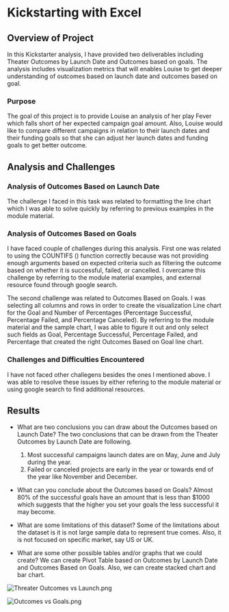 # Kickstarting with Excel

## Overview of Project
In this Kickstarter analysis, I have provided two deliverables including Theater Outcomes by Launch Date and Outcomes based on goals. The analysis includes visualization metrics that will enables Louise to get deeper understanding of outcomes based on launch date and outcomes based on goal. 

### Purpose
The goal of this project is to provide Louise an analysis of her play Fever which falls short of her expected campaign goal amount. Also, Louise would like to compare different campaigns in relation to their launch dates and their funding goals so that she can adjust her launch dates and funding goals to get better outcome. 

## Analysis and Challenges

### Analysis of Outcomes Based on Launch Date
The challenge I faced in this task was related to formatting the line chart which I was able to solve quickly by referring to previous examples in the module material.

### Analysis of Outcomes Based on Goals
I have faced couple of challenges during this analysis. First one was related to using the COUNTIFS () function correctly because was not providing enough arguments based on expected criteria such as filtering the outcome based on whether it is successful, failed, or cancelled.  I overcame this challenge by referring to the module material examples, and external resource found through google search. 

The second challenge was related to Outcomes Based on Goals. I was selecting all columns and rows in order to create the visualization Line chart for the Goal and Number of Percentages (Percentage Successful, Percentage Failed, and Percentage Canceled). By referring to the module material and the sample chart, I was able to figure it out and only select such fields as Goal, Percentage Successful, Percentage Failed, and Percentage that created the right Outcomes Based on Goal line chart.


### Challenges and Difficulties Encountered
I have not faced other challegens besides the ones I mentioned above. I was able to resolve these issues by either refering to the module material or using google search to find additional resources.

## Results

- What are two conclusions you can draw about the Outcomes based on Launch Date?
    The two conclusions that can be drawn from the Theater Outcomes by Launch Date are following.
    1)	Most successful campaigns launch dates are on May, June and July during the year. 
    2)	Failed or canceled projects are early in the year or towards end of the year like November and December.


- What can you conclude about the Outcomes based on Goals?
    Almost 80% of the successful goals have an amount that is less than $1000 which suggests that the higher you set your goals the less successful it may become. 

- What are some limitations of this dataset?
    Some of the limitations about the dataset is it is not large sample data to represent true comes. Also, it is not focused on specific market, say US or UK.  

- What are some other possible tables and/or graphs that we could create?
    We can create Pivot Table based on Outcomes by Launch Date and Outcomes Based on Goals. Also, we can create stacked chart and bar chart. 

![Threater Outcomes vs Launch.png](https://github.com/bariir/kickstarter-analysis/tree/main/resources/Threater_Outcomes_vs_Launch.png?raw=true)

![Outcomes vs Goals.png](https://github.com/bariir/kickstarter-analysis/tree/main/resources/Outcomes_vs_Goals.png?raw=true)